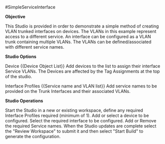 #SimpleServiceInterface

**Objective**

This Studio is provided in order to demonstrate a simple method of creating VLAN trunked interfaces on devices. The VLANs in this example represent access to a different service. An interface can be configured as a VLAN trunk containing multiple VLANs. The VLANs can be defined/associated with different service names.

**Studio Options**

Device {{Device Object List}}
 Add devices to the list to assign their interface Service VLANs. The Devices are affected by the Tag Assignments at the top of the studio.

 Interface Profiles {{Service name and VLAN list}}
  Add service names to be provided on the Trunk Interfaces and their associated VLANs.

 **Studio Operations**

 Start the Studio in a new or existing workspace, define any required Interface Profiles required (minimum of 1).
 Add or select a device to be configured.
 Select the required interface to be configured.
 Add or Remove the required Service names.
 When the Studio updates are complete select the "Review Workspace" to submit it and then select "Start Build" to generate the configuration.
